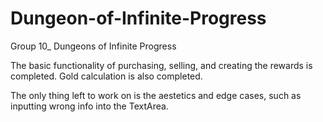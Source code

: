 # Dungeon-of-Infinite-Progress
Group 10_ Dungeons of Infinite Progress

The basic functionality of purchasing, selling, and creating the rewards is completed. Gold calculation is also completed. 

The only thing left to work on is the aestetics and edge cases, such as inputting wrong info into the TextArea. 
